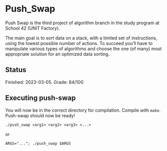 # Push_Swap
Push Swap is the third project of algorithm branch in the study program at School 42 (UNIT Factory).

The main goal is to sort data on a stack, with a limited set of instructions, using the lowest possible number of actions. To succeed you’ll have to manipulate various types of algorithms and choose the one (of many) most appropriate solution for an optimized data sorting.

## Status

Finished: 2023-03-05. Grade: 84/100

## Executing push-swap

You will now be in the correct directory for compilation. Compile with ```make```. Push-swap should now be ready!

```shell
./push_swap <arg1> <arg2> <arg3> <...>
```
or

```shell
ARGS="..."; ./push_swap $ARGS
```

